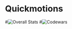 # Quickmotions

#![Overall Stats](https://github-readme-stats.vercel.app/api?username=Quickmotions&count_private=true&show_icons=true&hide=contribs)
#![Codewars](https://github.r2v.ch/codewars?user=Quickmotions)
